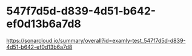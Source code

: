 # 547f7d5d-d839-4d51-b642-ef0d13b6a7d8
https://sonarcloud.io/summary/overall?id=examly-test_547f7d5d-d839-4d51-b642-ef0d13b6a7d8
